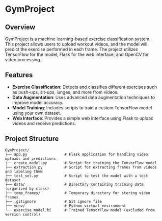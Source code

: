 # GymProject

## Overview

GymProject is a machine learning-based exercise classification system. This project allows users to upload workout videos, and the model will predict the exercise performed in each frame. The project utilizes TensorFlow for the model, Flask for the web interface, and OpenCV for video processing.

## Features

- **Exercise Classification**: Detects and classifies different exercises such as push-ups, sit-ups, lunges, and more from videos.
- **Data Augmentation**: Uses advanced data augmentation techniques to improve model accuracy.
- **Model Training**: Includes scripts to train a custom TensorFlow model using your own dataset.
- **Web Interface**: Provides a simple web interface using Flask to upload videos and receive predictions.

## Project Structure

```plaintext
GymProject/
├── app.py                 # Flask application for handling video uploads and predictions
├── create_model.py        # Script for training the TensorFlow model
├── extraction.py          # Script for extracting frames from videos and labeling them
├── test_set.py            # Script to test the model with a test dataset
├── data/                  # Directory containing training data (organized by class)
├── temp_frames/           # Temporary directory for storing video frames
├── .gitignore             # Git ignore file
├── venv/                  # Python virtual environment
└── exercise_model.h5      # Trained TensorFlow model (excluded from version control)
